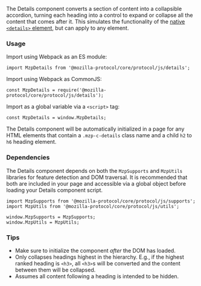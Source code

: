 The Details component converts a section of content into a collapsible accordion, turning
each heading into a control to expand or collapse all the content that comes after it.
This simulates the functionality of the [native `<details>` element](details), but can
apply to any element.

### Usage

Import using Webpack as an ES module:

```
import MzpDetails from '@mozilla-protocol/core/protocol/js/details';
```

Import using Webpack as CommonJS:

```
const MzpDetails = require('@mozilla-protocol/core/protocol/js/details');
```

Import as a global variable via a `<script>` tag:

```
const MzpDetails = window.MzpDetails;
```

The Details component will be automatically initialized in a page for any HTML elements that contain
a `.mzp-c-details` class name and a child `h2` to `h6` heading element.

### Dependencies

The Details component depends on both the `MzpSupports` and `MzpUtils` libraries for feature detection
and DOM traversal. It is recommended that both are included in your page and accessible via a global
object before loading your Details component script.

```
import MzpSupports from '@mozilla-protocol/core/protocol/js/supports';
import MzpUtils from '@mozilla-protocol/core/protocol/js/utils';

window.MzpSupports = MzpSupports;
window.MzpUtils = MzpUtils;
```

### Tips

- Make sure to initialize the component *after* the DOM has loaded.
- Only collapses headings highest in the hierarchy. E.g., if the highest ranked heading is
  `<h3>`, all `<h3>`s will be converted and the content between them will be collapsed.
- Assumes all content following a heading is intended to be hidden.
